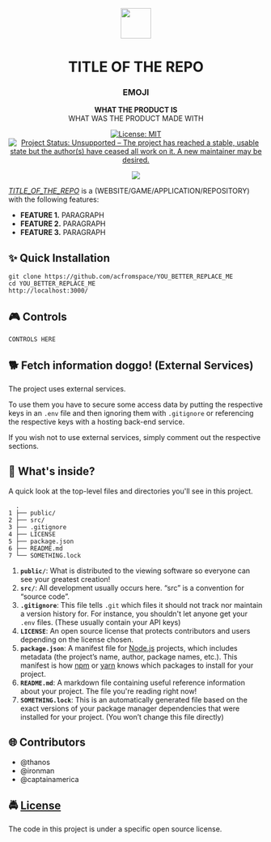 <!-- HEADING -->

<p align="center">
  <img src="https://user-images.githubusercontent.com/10361542/71635438-7e97da00-2bd9-11ea-9940-8a42bd798a00.png" width="60">
</p>
<h1 align="center">️TITLE OF THE REPO</h1>

<!-- DESCRIPTION -->

<h3 align="center">
  <span role="img" aria-label="EMOJI_NAME">EMOJI</span>
</h3>
<p align="center">
  <strong>WHAT THE PRODUCT IS</strong><br>
  WHAT WAS THE PRODUCT MADE WITH
</p>

<!-- BADGES -->

<p align="center">
    <a href="https://github.com/acfromspace/YOU_BETTER_REPLACE_ME/blob/master/LICENSE">
        <img src="https://img.shields.io/github/license/mashape/apistatus.svg"
            alt="License: MIT"></a>
    <a href="https://www.repostatus.org/#unsupported">
        <img src="https://www.repostatus.org/badges/latest/unsupported.svg" alt="Project Status: Unsupported – The project has reached a stable, usable state but the author(s) have ceased all work on it. A new maintainer may be desired." /></a>
</p>

<!-- FEATURES -->

<p align="center">
  <img src="URL_SHOWCASE_IMAGE">
</p>

[_TITLE_OF_THE_REPO_](URL_OF_REPO) is a (WEBSITE/GAME/APPLICATION/REPOSITORY) with the following features:

- **FEATURE 1.** PARAGRAPH
- **FEATURE 2.** PARAGRAPH
- **FEATURE 3.** PARAGRAPH

<!-- QUICK INSTALLATION -->

## <span role="img" aria-label="Sparkles">✨</span> Quick Installation

```
git clone https://github.com/acfromspace/YOU_BETTER_REPLACE_ME
cd YOU_BETTER_REPLACE_ME
http://localhost:3000/
```

<!-- CONTROLS -->

## <span role="img" aria-label="Video Game">🎮</span> Controls

```
CONTROLS HERE
```

<!-- EXTERNAL SERVICES -->

## <span role="img" aria-label="Doggo">🐕</span> Fetch information doggo! (External Services)

The project uses external services.

To use them you have to secure some access data by putting the respective keys in an `.env` file and then ignoring them with `.gitignore` or referencing the respective keys with a hosting back-end service.

If you wish not to use external services, simply comment out the respective sections.

<!-- WHAT'S INSIDE? -->

## <span role="img" aria-label="Thinking Face">🤔</span> What's inside?

A quick look at the top-level files and directories you'll see in this project.

```
  .
1 ├── public/
2 ├── src/
3 ├── .gitignore
4 ├── LICENSE
5 ├── package.json
6 ├── README.md
7 └── SOMETHING.lock
```

1. **`public/`**: What is distributed to the viewing software so everyone can see your greatest creation!
2. **`src/`**: All development usually occurs here. “src” is a convention for “source code”.
3. **`.gitignore`**: This file tells `.git` which files it should not track nor maintain a version history for. For instance, you shouldn't let anyone get your `.env` files. (These usually contain your API keys)
4. **`LICENSE`**: An open source license that protects contributors and users depending on the license chosen.
5. **`package.json`**: A manifest file for [Node.js](https://nodejs.org/en/) projects, which includes metadata (the project’s name, author, package names, etc.). This manifest is how [npm](https://www.npmjs.com/) or [yarn](https://yarnpkg.com/en/) knows which packages to install for your project.
6. **`README.md`**: A markdown file containing useful reference information about your project. The file you're reading right now!
7. **`SOMETHING.lock`**: This is an automatically generated file based on the exact versions of your package manager dependencies that were installed for your project. (You won’t change this file directly)

<!-- CONTRIBUTORS -->

## <span role="img" aria-label="Globe With Meridians">🌐</span> Contributors

- @thanos
- @ironman
- @captainamerica

<!-- LICENSE -->

## <span role="img" aria-label="Oncoming Police Car">🚔</span> [License](LICENSE)

The code in this project is under a specific open source license.
